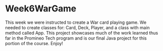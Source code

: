# Week6WarGame

This week we were instructed to create a War card playing game. We needed to create classes for: Card, Deck, Player, and a class with main method called App. This project showcases much of the work learned thus far in the Promineo Tech program and is our final Java project for this portion of the course. Enjoy!
